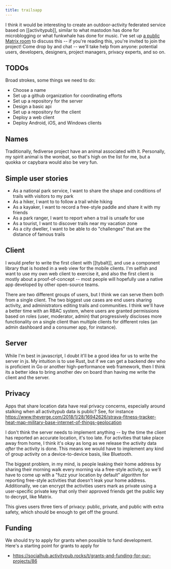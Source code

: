 ```yaml
---
title: trailsapp
---
```


I think it would be interesting to create an outdoor-activity federated service based on [[activitypub]], similar to what mastodon has done for microblogging or what funkwhale has done for music. I've set up [a public Matrix room](https://matrix.to/#/#trailsapp:matrix.org) to discuss this -- if you're reading this, you're invited to join the project! Come drop by and chat -- we'll take help from anyone: potential users, developers, designers, project managers, privacy experts, and so on.

## TODOs

Broad strokes, some things we need to do:

- Choose a name
- Set up a github organization for coordinating efforts
- Set up a repository for the server
- Design a basic api
- Set up a repository for the client
- Deploy a web client
- Deploy Android, iOS, and Windows clients

## Names

Traditionally, fediverse project have an animal associated with it. Personally, my spirit animal is the wombat, so that's high on the list for me, but a quokka or capybara would also be very fun.

## Simple user stories

- As a national park service, I want to share the shape and conditions of trails with visitors to my park
- As a hiker, I want to to follow a trail while hiking
- As a kayaker, I want to record a free-style paddle and share it with my friends
- As a park ranger, I want to report when a trail is unsafe for use
- As a tourist, I want to discover trails near my vacation zone
- As a city dweller, I want to be able to do "challenges" that are the distance of famous trails

## Client

I would prefer to write the first client with [[tybalt]], and use a component library that is hosted in a web view for the mobile clients. I'm selfish and want to use my own web client to exercise it, and also the first client is mostly about a proof-of-concept -- most people will hopefully use a native app developed by other open-source teams.

There are two different groups of users, but I think we can serve them both from a single client. The two biggest use cases are end users sharing activity, and administrators editing trails and communities. I think we'll have a better time with an RBAC system, where users are granted permissions based on roles (user, moderator, admin) that progressively discloses more functionality on a single client than multiple clients for different roles (an admin dashboard and a consumer app, for instance).

## Server

While I'm best in javascript, I doubt it'll be a good idea for us to write the server in js. My intuition is to use Rust, but if we can get a backend dev who is proficient in Go or another high-performance web framework, then I think its a better idea to bring another dev on board than having me write the client and the server.

## Privacy

Apps that share location data have real privacy concerns, especially around stalking when all activitypub data is public? See, for instance https://www.theverge.com/2018/1/28/16942626/strava-fitness-tracker-heat-map-military-base-internet-of-things-geolocation

I don't think the server needs to implement anything -- by the time the client has reported an accurate location, it's too late. For activities that take place away from home, I think it's okay as long as we release the activity data *after* the activity is done. This means we would have to implement any kind of group activity on a device-to-device basis, like Bluetooth.

The biggest problem, in my mind, is people leaking their home address by sharing their morning walk every morning via a free-style activity, so we'll have to come up with a "fuzz your location by default" algorithm for reporting free-style activities that doesn't leak your home address. Additionally, we can encrypt the activities users mark as private using a user-specific private key that only their approved friends get the public key to decrypt, like Matrix.

This gives users three tiers of privacy: public, private, and public with extra safety, which should be enough to get off the ground.

## Funding

We should try to apply for grants when possible to fund development. Here's a starting point for grants to apply for

- https://socialhub.activitypub.rocks/t/grants-and-funding-for-our-projects/86
